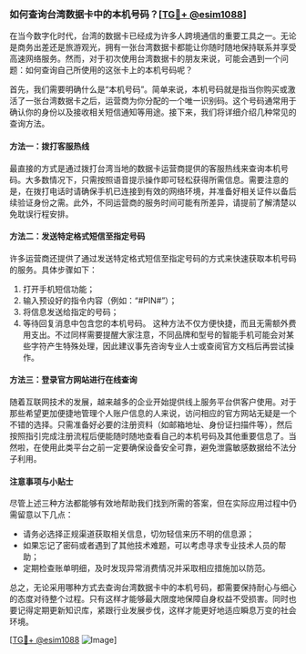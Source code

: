 ### 如何查询台湾数据卡中的本机号码？[[TG💪+ @esim1088](https://t.me/s/esim1088)]

在当今数字化时代，台湾的数据卡已经成为许多人跨境通信的重要工具之一。无论是商务出差还是旅游观光，拥有一张台湾数据卡都能让你随时随地保持联系并享受高速网络服务。然而，对于初次使用台湾数据卡的朋友来说，可能会遇到一个问题：如何查询自己所使用的这张卡上的本机号码呢？

首先，我们需要明确什么是“本机号码”。简单来说，本机号码就是指当你购买或激活了一张台湾数据卡之后，运营商为你分配的一个唯一识别码。这个号码通常用于确认你的身份以及接收相关短信通知等用途。接下来，我们将详细介绍几种常见的查询方法。

#### 方法一：拨打客服热线
最直接的方式是通过拨打台湾当地的数据卡运营商提供的客服热线来查询本机号码。大多数情况下，只需按照语音提示操作即可轻松获得所需信息。需要注意的是，在拨打电话时请确保手机已连接到有效的网络环境，并准备好相关证件以备后续验证身份之需。此外，不同运营商的服务时间可能有所差异，请提前了解清楚以免耽误行程安排。

#### 方法二：发送特定格式短信至指定号码
许多运营商还提供了通过发送特定格式短信至指定号码的方式来快速获取本机号码的服务。具体步骤如下：
1. 打开手机短信功能；
2. 输入预设好的指令内容（例如：“#PIN#”）；
3. 将信息发送给指定的号码；
4. 等待回复消息中包含您的本机号码。
这种方法不仅方便快捷，而且无需额外费用支出。不过同样需要提醒大家注意，不同品牌和型号的智能手机可能会对某些字符产生特殊处理，因此建议事先咨询专业人士或查阅官方文档后再尝试操作。

#### 方法三：登录官方网站进行在线查询
随着互联网技术的发展，越来越多的企业开始提供线上服务平台供客户使用。对于那些希望更加便捷地管理个人账户信息的人来说，访问相应的官方网站无疑是一个不错的选择。只需准备好必要的注册资料（如邮箱地址、身份证扫描件等），然后按照指引完成注册流程后便能随时随地查看自己的本机号码及其他重要信息了。当然啦，在使用此类平台之前一定要确保设备安全可靠，避免泄露敏感数据给不法分子利用。

#### 注意事项与小贴士
尽管上述三种方法都能够有效地帮助我们找到所需的答案，但在实际应用过程中仍需留意以下几点：
- 请务必选择正规渠道获取相关信息，切勿轻信来历不明的信息源；
- 如果忘记了密码或者遇到了其他技术难题，可以考虑寻求专业技术人员的帮助；
- 定期检查账单明细，及时发现异常消费情况并采取相应措施加以防范。

总之，无论采用哪种方式去查询台湾数据卡中的本机号码，都需要保持耐心与细心的态度对待整个过程。只有这样才能够最大限度地保障自身权益不受损害。同时也要记得定期更新知识库，紧跟行业发展步伐，这样才能更好地适应瞬息万变的社会环境。

[[TG💪+ @esim1088](https://t.me/s/esim1088) ![Image](https://i.postimg.cc/4NQfJmqS/Snipaste-2025-05-13-00-14-12.png)]